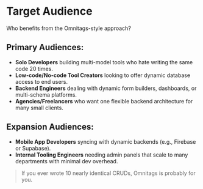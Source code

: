 # Target Audience

Who benefits from the Omnitags-style approach?

## Primary Audiences:
- **Solo Developers** building multi-model tools who hate writing the same code 20 times.
- **Low-code/No-code Tool Creators** looking to offer dynamic database access to end users.
- **Backend Engineers** dealing with dynamic form builders, dashboards, or multi-schema platforms.
- **Agencies/Freelancers** who want one flexible backend architecture for many small clients.

## Expansion Audiences:
- **Mobile App Developers** syncing with dynamic backends (e.g., Firebase or Supabase).
- **Internal Tooling Engineers** needing admin panels that scale to many departments with minimal dev overhead.

> If you ever wrote 10 nearly identical CRUDs, Omnitags is probably for you.
